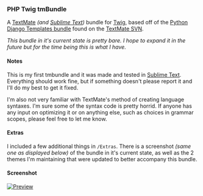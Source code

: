 ### PHP Twig tmBundle

A [TextMate][1] _(and [Sublime Text][2])_ bundle for [Twig][3], based off of the [Python Django Templates bundle][4] found on the [TextMate SVN][5].

_This bundle in it's current state is pretty bare. I hope to expand it in the future but for the time being this is what I have._


#### Notes

This is my first tmbundle and it was made and tested in [Sublime Text][2]. Everything should work fine, but if something doesn't please report it and I'll do my best to get it fixed.

I'm also not very familiar with TextMate's method of creating language syntaxes. I'm sure some of the syntax code is pretty horrid. If anyone has any input on optimizing it or on anything else, such as choices in grammar scopes, please feel free to let me know.


#### Extras

I included a few additional things in `/Extras`. There is a screenshot _(same one as displayed below)_ of the bundle in it's current state, as well as the 2 themes I'm maintaining that were updated to better accompany this bundle.


#### Screenshot

[![Preview](https://github.com/Anomareh/PHP-Twig.tmbundle/raw/master/Extras/screens/small.jpg)][6]


[1]: http://macromates.com/
[2]: http://www.sublimetext.com/
[3]: http://www.twig-project.org/
[4]: http://svn.textmate.org/trunk/Bundles/Python%20Django%20Templates.tmbundle/
[5]: http://svn.textmate.org/
[6]: https://github.com/Anomareh/PHP-Twig.tmbundle/raw/master/Extras/screens/full.jpg
